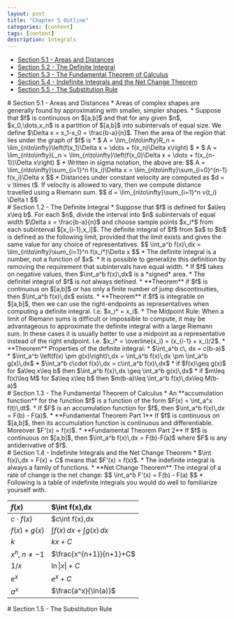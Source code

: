 ```yaml
---
layout: post
title: "Chapter 5 Outline"
categories: [content]
tags: [content]
description: Integrals
---
```

* [Section 5.1 - Areas and Distances](#s1)
* [Section 5.2 - The Definite Integral](#s2)
* [Section 5.3 - The Fundamental Theorem of Calculus](#s3)
* [Section 5.4 - Indefinite Integrals and the Net Change Theorem](#s4)
* [Section 5.5 - The Substitution Rule](#s5)

<div id='s1'/>
# Section 5.1 - Areas and Distances
* Areas of complex shapes are generally found by approximating with smaller, simpler shapes.
* Suppose that $f$ is continuous on $[a,b]$ and that for any given $n$, $x_0,\dots,x_n$ is a partition of $[a,b]$ into subintervals of equal size. We define $\Delta x = x_1-x_0 = \frac{b-a}{n}$. Then the area of the region that lies under the graph of $f$ is
	* $ A = \lim_{n\to\infty}R_n = \lim_{n\to\infty}\left(f(x_1)\Delta x + \dots + f(x_n)\Delta x\right) $
	* $ A = \lim_{n\to\infty}L_n = \lim_{n\to\infty}\left(f(x_0)\Delta x + \dots + f(x_{n-1})\Delta x\right) $
* Written in sigma notation, the above are:
	$$ A = \lim_{n\to\infty}\sum_{i=1}^n f(x_i)\Delta x = \lim_{n\to\infty}\sum_{i=0}^{n-1} f(x_i)\Delta x $$
* Distances under constant velocity are computed as $d = v \times t$. If velocity is allowed to vary, then we compute distance travelled using a Riemann sum.
	$$ d = \lim_{n\to\infty}\sum_{i=1}^n v(t_i) \Delta t $$

<div id='s2'/>
# Section 1.2 - The Definite Integral
* Suppose that $f$ is defined for $a\leq x\leq b$. For each $n$, divide the interval into $n$ subintervals of equal width $\Delta x = \frac{b-a}{n}$ and choose sample points $x_i*$ from each subinterval $[x_{i-1},x_i]$. The definite integral of $f$ from $a$ to $b$ is defined as the following limit, provided that the limit exists and gives the same value for any choice of representatives.
	$$ \int_a^b f(x)\,dx = \lim_{n\to\infty}\sum_{i=1}^n f(x_i*)\Delta x $$
	* The definite integral is a number, not a function of $x$.
	* It is possible to generalize this definition by removing the requirement that subintervals have equal width.
	* If $f$ takes on negative values, then $\int_a^b f(x)\,dx$ is a *signed* area.
	* The definitel integral of $f$ is not always defined.
* **Theorem** if $f$ is continuous on $[a,b]$ or has only a finite number of jump discontinuities, then $\int_a^b f(x)\,dx$ exists.
* **Theorem** if $f$ is integrable on $[a,b]$, then we can use the right-endpoints as representatives when computing a definite integral. I.e. $x_i* = x_i$.
* The Midpoint Rule: When a limit of Riemann sums is difficult or impossible to compute, it may be advantageous to approximate the definite integral with a large Riemann sum. In these cases it is usually better to use a midpoint as a representative instead of the right endpoint. I.e. $x_i* = \overline{x_i} = (x_{i-1} + x_i)/2$.
* **Theorem** Properties of the definite integral:
	* $\int_a^b c\, dx = c(b-a)$
	* $\int_a^b \left(f(x) \pm g(x)\right)\,dx = \int_a^b f(x)\,dx \pm \int_a^b g(x)\,dx$
	* $\int_a^b c\cdot f(x)\,dx = c\int_a^b f(x)\,dx$
	* if $f(x)\geq g(x)$ for $a\leq x\leq b$ then $\int_a^b f(x)\,dx \geq \int_a^b g(x)\,dx$
	* if $m\leq f(x)\leq M$ for $a\leq x\leq b$ then $m(b-a)\leq \int_a^b f(x)\,dx\leq M(b-a)$

<div id='s3'/>
# Section 1.3 - The Fundamental Theorem of Calculus
* An **accumulation function** for the function $f$ is a function of the form $F(x) = \int_a^x f(t)\,dt$.
* If $F$ is an accumulation function for $f$, then $\int_a^b f(x)\,dx = F(b) - F(a)$.
* **Fundamental Theorem Part 1** If $f$ is continuous on $[a,b]$, then its accumulation function is continuous and differentiable. Moreover $F'(x) = f(x)$.
* **Fundamental Theorem Part 2** If $f$ is continuous on $[a,b]$, then $\int_a^b f(x)\,dx = F(b)-F(a)$ where $F$ is any antiderivative of $f$.

<div id='s4'/>
# Section 1.4 - Indefinite Integrals and the Net Change Theorem
* $\int f(x)\,dx = F(x) + C$ means that $F'(x) = f(x)$.
* The indefinite integral is always a family of functions.
* **Net Change Theorem** The integral of a rate of change is the net change:
	$$ \int_a^b F'(x) = F(b) - F(a) $$
* Following is a table of indefinite integrals you would do well to familiarize yourself with.

|$f(x)$           |$\int f(x)\,dx                  |
|:----------------|:-------------------------------|
|$c\cdot f(x)$    |$c\int f(x)\,dx                 |
|$f(x)+g(x)$      |$\int f(x)\,dx + \int g(x)\,dx$ |
|$k$              |$kx+C$                          |
|$x^n$, $n\neq -1$|$\frac{x^{n+1}}{n+1}+C$         |
|$1/x$            |$\ln\vert x\vert + C$           |
|$e^x$            |$e^x + C$                       |
|$a^x$            |$\frac{a^x}{\ln(a)}$            |

<div id='s5'/>
# Section 1.5 - The Substitution Rule

